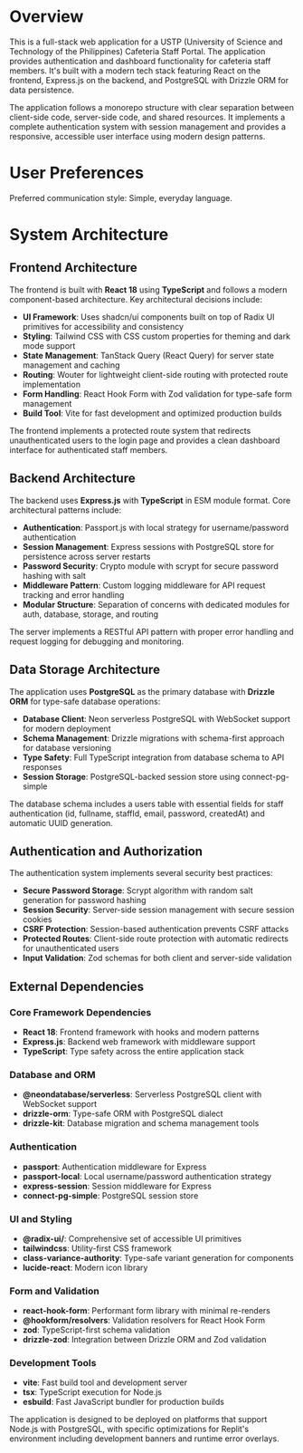 # Overview

This is a full-stack web application for a USTP (University of Science and Technology of the Philippines) Cafeteria Staff Portal. The application provides authentication and dashboard functionality for cafeteria staff members. It's built with a modern tech stack featuring React on the frontend, Express.js on the backend, and PostgreSQL with Drizzle ORM for data persistence.

The application follows a monorepo structure with clear separation between client-side code, server-side code, and shared resources. It implements a complete authentication system with session management and provides a responsive, accessible user interface using modern design patterns.

# User Preferences

Preferred communication style: Simple, everyday language.

# System Architecture

## Frontend Architecture
The frontend is built with **React 18** using **TypeScript** and follows a modern component-based architecture. Key architectural decisions include:

- **UI Framework**: Uses shadcn/ui components built on top of Radix UI primitives for accessibility and consistency
- **Styling**: Tailwind CSS with CSS custom properties for theming and dark mode support
- **State Management**: TanStack Query (React Query) for server state management and caching
- **Routing**: Wouter for lightweight client-side routing with protected route implementation
- **Form Handling**: React Hook Form with Zod validation for type-safe form management
- **Build Tool**: Vite for fast development and optimized production builds

The frontend implements a protected route system that redirects unauthenticated users to the login page and provides a clean dashboard interface for authenticated staff members.

## Backend Architecture
The backend uses **Express.js** with **TypeScript** in ESM module format. Core architectural patterns include:

- **Authentication**: Passport.js with local strategy for username/password authentication
- **Session Management**: Express sessions with PostgreSQL store for persistence across server restarts
- **Password Security**: Crypto module with scrypt for secure password hashing with salt
- **Middleware Pattern**: Custom logging middleware for API request tracking and error handling
- **Modular Structure**: Separation of concerns with dedicated modules for auth, database, storage, and routing

The server implements a RESTful API pattern with proper error handling and request logging for debugging and monitoring.

## Data Storage Architecture
The application uses **PostgreSQL** as the primary database with **Drizzle ORM** for type-safe database operations:

- **Database Client**: Neon serverless PostgreSQL with WebSocket support for modern deployment
- **Schema Management**: Drizzle migrations with schema-first approach for database versioning
- **Type Safety**: Full TypeScript integration from database schema to API responses
- **Session Storage**: PostgreSQL-backed session store using connect-pg-simple

The database schema includes a users table with essential fields for staff authentication (id, fullname, staffId, email, password, createdAt) and automatic UUID generation.

## Authentication and Authorization
The authentication system implements several security best practices:

- **Secure Password Storage**: Scrypt algorithm with random salt generation for password hashing
- **Session Security**: Server-side session management with secure session cookies
- **CSRF Protection**: Session-based authentication prevents CSRF attacks
- **Protected Routes**: Client-side route protection with automatic redirects for unauthenticated users
- **Input Validation**: Zod schemas for both client and server-side validation

## External Dependencies

### Core Framework Dependencies
- **React 18**: Frontend framework with hooks and modern patterns
- **Express.js**: Backend web framework with middleware support
- **TypeScript**: Type safety across the entire application stack

### Database and ORM
- **@neondatabase/serverless**: Serverless PostgreSQL client with WebSocket support
- **drizzle-orm**: Type-safe ORM with PostgreSQL dialect
- **drizzle-kit**: Database migration and schema management tools

### Authentication
- **passport**: Authentication middleware for Express
- **passport-local**: Local username/password authentication strategy
- **express-session**: Session middleware for Express
- **connect-pg-simple**: PostgreSQL session store

### UI and Styling
- **@radix-ui/**: Comprehensive set of accessible UI primitives
- **tailwindcss**: Utility-first CSS framework
- **class-variance-authority**: Type-safe variant generation for components
- **lucide-react**: Modern icon library

### Form and Validation
- **react-hook-form**: Performant form library with minimal re-renders
- **@hookform/resolvers**: Validation resolvers for React Hook Form
- **zod**: TypeScript-first schema validation
- **drizzle-zod**: Integration between Drizzle ORM and Zod validation

### Development Tools
- **vite**: Fast build tool and development server
- **tsx**: TypeScript execution for Node.js
- **esbuild**: Fast JavaScript bundler for production builds

The application is designed to be deployed on platforms that support Node.js with PostgreSQL, with specific optimizations for Replit's environment including development banners and runtime error overlays.